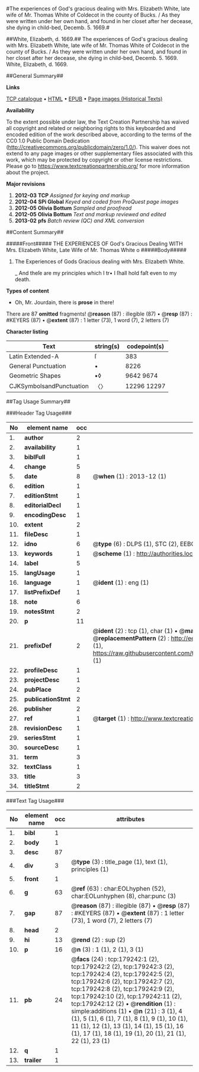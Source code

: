 #The experiences of God's gracious dealing with Mrs. Elizabeth White, late wife of Mr. Thomas White of Coldecot in the county of Bucks. / As they were written under her own hand, and found in her closet after her decease, she dying in child-bed, Decemb. 5. 1669.#

##White, Elizabeth, d. 1669.##
The experiences of God's gracious dealing with Mrs. Elizabeth White, late wife of Mr. Thomas White of Coldecot in the county of Bucks. / As they were written under her own hand, and found in her closet after her decease, she dying in child-bed, Decemb. 5. 1669.
White, Elizabeth, d. 1669.

##General Summary##

**Links**

[TCP catalogue](http://www.ota.ox.ac.uk/tcp/)  • 
[HTML](http://tei.it.ox.ac.uk/tcp/Texts-HTML/free/B06/B06566.html)  • 
[EPUB](http://tei.it.ox.ac.uk/tcp/Texts-EPUB/free/B06/B06566.epub) • 
[Page images (Historical Texts)](https://historicaltexts.jisc.ac.uk/eebo-52529095e)

**Availability**

To the extent possible under law, the Text Creation Partnership has waived all copyright and related or neighboring rights to this keyboarded and encoded edition of the work described above, according to the terms of the CC0 1.0 Public Domain Dedication (http://creativecommons.org/publicdomain/zero/1.0/). This waiver does not extend to any page images or other supplementary files associated with this work, which may be protected by copyright or other license restrictions. Please go to https://www.textcreationpartnership.org/ for more information about the project.

**Major revisions**

1. __2012-03__ __TCP__ *Assigned for keying and markup*
1. __2012-04__ __SPi Global__ *Keyed and coded from ProQuest page images*
1. __2012-05__ __Olivia Bottum__ *Sampled and proofread*
1. __2012-05__ __Olivia Bottum__ *Text and markup reviewed and edited*
1. __2013-02__ __pfs__ *Batch review (QC) and XML conversion*

##Content Summary##

#####Front#####
THE EXPERIENCES OF God's Gracious Dealing WITH Mrs. Elizabeth White, Late Wife of Mr. Thomas White o
#####Body#####

1. The Experiences of Gods Gracious dealing with Mrs. Elizabeth White.

    _ And theſe are my principles which I tr• I ſhall hold faſt even to my death.

**Types of content**

  * Oh, Mr. Jourdain, there is **prose** in there!

There are 87 **omitted** fragments! 
 @__reason__ (87) : illegible (87)  •  @__resp__ (87) : #KEYERS (87)  •  @__extent__ (87) : 1 letter (73), 1 word (7), 2 letters (7)

**Character listing**


|Text|string(s)|codepoint(s)|
|---|---|---|
|Latin Extended-A|ſ|383|
|General Punctuation|•|8226|
|Geometric Shapes|▪◊|9642 9674|
|CJKSymbolsandPunctuation|〈〉|12296 12297|

##Tag Usage Summary##

###Header Tag Usage###

|No|element name|occ|attributes|
|---|---|---|---|
|1.|__author__|2||
|2.|__availability__|1||
|3.|__biblFull__|1||
|4.|__change__|5||
|5.|__date__|8| @__when__ (1) : 2013-12 (1)|
|6.|__edition__|1||
|7.|__editionStmt__|1||
|8.|__editorialDecl__|1||
|9.|__encodingDesc__|1||
|10.|__extent__|2||
|11.|__fileDesc__|1||
|12.|__idno__|6| @__type__ (6) : DLPS (1), STC (2), EEBO-CITATION (1), OCLC (1), VID (1)|
|13.|__keywords__|1| @__scheme__ (1) : http://authorities.loc.gov/ (1)|
|14.|__label__|5||
|15.|__langUsage__|1||
|16.|__language__|1| @__ident__ (1) : eng (1)|
|17.|__listPrefixDef__|1||
|18.|__note__|6||
|19.|__notesStmt__|2||
|20.|__p__|11||
|21.|__prefixDef__|2| @__ident__ (2) : tcp (1), char (1)  •  @__matchPattern__ (2) : ([0-9\-]+):([0-9IVX]+) (1), (.+) (1)  •  @__replacementPattern__ (2) : http://eebo.chadwyck.com/downloadtiff?vid=$1&page=$2 (1), https://raw.githubusercontent.com/textcreationpartnership/Texts/master/tcpchars.xml#$1 (1)|
|22.|__profileDesc__|1||
|23.|__projectDesc__|1||
|24.|__pubPlace__|2||
|25.|__publicationStmt__|2||
|26.|__publisher__|2||
|27.|__ref__|1| @__target__ (1) : http://www.textcreationpartnership.org/docs/. (1)|
|28.|__revisionDesc__|1||
|29.|__seriesStmt__|1||
|30.|__sourceDesc__|1||
|31.|__term__|3||
|32.|__textClass__|1||
|33.|__title__|3||
|34.|__titleStmt__|2||


###Text Tag Usage###

|No|element name|occ|attributes|
|---|---|---|---|
|1.|__bibl__|1||
|2.|__body__|1||
|3.|__desc__|87||
|4.|__div__|3| @__type__ (3) : title_page (1), text (1), principles (1)|
|5.|__front__|1||
|6.|__g__|63| @__ref__ (63) : char:EOLhyphen (52), char:EOLunhyphen (8), char:punc (3)|
|7.|__gap__|87| @__reason__ (87) : illegible (87)  •  @__resp__ (87) : #KEYERS (87)  •  @__extent__ (87) : 1 letter (73), 1 word (7), 2 letters (7)|
|8.|__head__|2||
|9.|__hi__|13| @__rend__ (2) : sup (2)|
|10.|__p__|16| @__n__ (3) : 1 (1), 2 (1), 3 (1)|
|11.|__pb__|24| @__facs__ (24) : tcp:179242:1 (2), tcp:179242:2 (2), tcp:179242:3 (2), tcp:179242:4 (2), tcp:179242:5 (2), tcp:179242:6 (2), tcp:179242:7 (2), tcp:179242:8 (2), tcp:179242:9 (2), tcp:179242:10 (2), tcp:179242:11 (2), tcp:179242:12 (2)  •  @__rendition__ (1) : simple:additions (1)  •  @__n__ (21) : 3 (1), 4 (1), 5 (1), 6 (1), 7 (1), 8 (1), 9 (1), 10 (1), 11 (1), 12 (1), 13 (1), 14 (1), 15 (1), 16 (1), 17 (1), 18 (1), 19 (1), 20 (1), 21 (1), 22 (1), 23 (1)|
|12.|__q__|1||
|13.|__trailer__|1||
